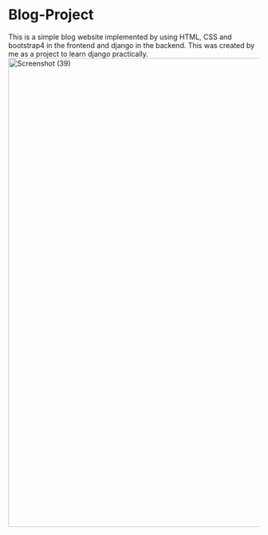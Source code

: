 # Blog-Project
This is a simple blog website implemented by using HTML, CSS and bootstrap4 in the frontend and django in the backend.
This was created by me as a project to learn django practically.
<img width="938" alt="Screenshot (39)" src="https://github.com/Aniketp705/Blog-Project/assets/126407478/3e75cc1b-c3d0-428a-95b2-6da080717cf3">
